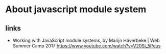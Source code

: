 # About javascript module system

## links

- Working with JavaScript module systems, by Marijn Haverbeke | Web Summer Camp 2017
  https://www.youtube.com/watch?v=V20Si_5Peus
